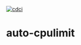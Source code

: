 [![cdci](https://github.com/Balou9/auto-cpulimit/workflows/cdci/badge.svg)](https://github.com/Balou9/auto-cpulimit/actions)

# auto-cpulimit
